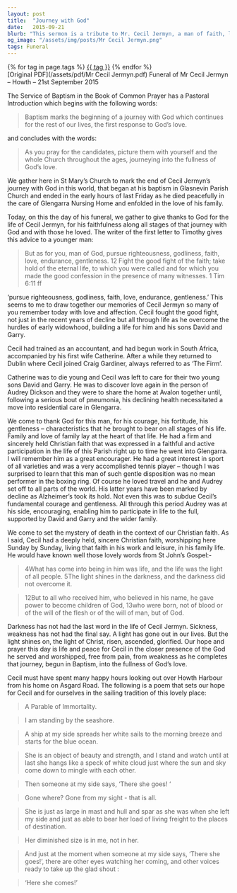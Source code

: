 ```yaml
---
layout: post
title:  "Journey with God"
date:   2015-09-21
blurb: "This sermon is a tribute to Mr. Cecil Jermyn, a man of faith, love, endurance, and gentleness. It celebrates his life journey, his faithfulness, and his courage in the face of life's challenges. The sermon also reflects on the hope and peace offered by Christian faith in the face of death."
og_image: "/assets/img/posts/Mr Cecil Jermyn.png"
tags: Funeral
---    
```

<div class="tag-pills">
    {% for tag in page.tags %}
    <a href="{{ site.baseurl }}/tag/{{ tag | slugify }}" class="tag-pill">{{ tag }}</a>
    {% endfor %}
</div>
[Original PDF](/assets/pdf/Mr Cecil Jermyn.pdf)
Funeral of Mr Cecil Jermyn – Howth – 21st September 2015

The Service of Baptism in the Book of Common Prayer has a Pastoral Introduction which begins with the following words:

>Baptism marks the beginning of a journey with God which continues for the rest of our lives, the first response to God’s love.

and concludes with the words:

>As you pray for the candidates, picture them with yourself and the whole Church throughout the ages, journeying into the fullness of God’s love.

We gather here in St Mary’s Church to mark the end of Cecil Jermyn’s journey with God in this world, that began at his baptism in Glasnevin Parish Church and ended in the early hours of last Friday as he died peacefully in the care of Glengarra Nursing Home and enfolded in the love of his family.

Today, on this the day of his funeral, we gather to give thanks to God for the life of Cecil Jermyn, for his faithfulness along all stages of that journey with God and with those he loved. The writer of the first letter to Timothy gives this advice to a younger man:

>But as for you, man of God, pursue righteousness, godliness, faith, love, endurance, gentleness. 12 Fight the good fight of the faith; take hold of the eternal life, to which you were called and for which you made the good confession in the presence of many witnesses. 1 Tim 6:11 ff

‘pursue righteousness, godliness, faith, love, endurance, gentleness.’ This seems to me to draw together our memories of Cecil Jermyn so many of you remember today with love and affection. Cecil fought the good fight, not just in the recent years of decline but all through life as he overcome the hurdles of early widowhood, building a life for him and his sons David and Garry.

Cecil had trained as an accountant, and had begun work in South Africa, accompanied by his first wife Catherine. After a while they returned to Dublin where Cecil joined Craig Gardiner, always referred to as ‘The Firm’.

Catherine was to die young and Cecil was left to care for their two young sons David and Garry. He was to discover love again in the person of Audrey Dickson and they were to share the home at Avalon together until, following a serious bout of pneumonia, his declining health necessitated a move into residential care in Glengarra.

We come to thank God for this man, for his courage, his fortitude, his gentleness – characteristics that he brought to bear on all stages of his life. Family and love of family lay at the heart of that life. He had a firm and sincerely held Christian faith that was expressed in a faithful and active participation in the life of this Parish right up to time he went into Glengarra. I will remember him as a great encourager. He had a great interest in sport of all varieties and was a very accomplished tennis player – though I was surprised to learn that this man of such gentle disposition was no mean performer in the boxing ring. Of course he loved travel and he and Audrey set off to all parts of the world. His latter years have been marked by decline as Alzheimer’s took its hold. Not even this was to subdue Cecil’s fundamental courage and gentleness. All through this period Audrey was at his side, encouraging, enabling him to participate in life to the full, supported by David and Garry and the wider family.

We come to set the mystery of death in the context of our Christian faith. As I said, Cecil had a deeply held, sincere Christian faith, worshipping here Sunday by Sunday, living that faith in his work and leisure, in his family life. He would have known well those lovely words from St John’s Gospel:-

>4What has come into being in him was life, and the life was the light of all people. 5The light shines in the darkness, and the darkness did not overcome it.

>12But to all who received him, who believed in his name, he gave power to become children of God, 13who were born, not of blood or of the will of the flesh or of the will of man, but of God.

Darkness has not had the last word in the life of Cecil Jermyn. Sickness, weakness has not had the final say. A light has gone out in our lives. But the light shines on, the light of Christ, risen, ascended, glorified. Our hope and prayer this day is life and peace for Cecil in the closer presence of the God he served and worshipped, free from pain, from weakness as he completes that journey, begun in Baptism, into the fullness of God’s love.

Cecil must have spent many happy hours looking out over Howth Harbour from his home on Asgard Road. The following is a poem that sets our hope for Cecil and for ourselves in the sailing tradition of this lovely place:

>A Parable of Immortality.

>I am standing by the seashore.

>A ship at my side spreads her white sails to the morning breeze and starts for the blue ocean.

>She is an object of beauty and strength, and I stand and watch until at last she hangs like a speck of white cloud just where the sun and sky come down to mingle with each other.

>Then someone at my side says, ‘There she goes! ‘

>Gone where? Gone from my sight - that is all.

>She is just as large in mast and hull and spar as she was when she left my side and just as able to bear her load of living freight to the places of destination.

>Her diminished size is in me, not in her.

>And just at the moment when someone at my side says, ‘There she goes!’, there are other eyes watching her coming, and other voices ready to take up the glad shout :

>‘Here she comes!’
